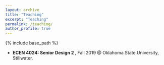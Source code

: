 ```yaml
---
layout: archive
title: "Teaching"
excerpt: "Teaching"
permalink: /teaching/
author_profile: true
---
```


{% include base_path %}

* <b>ECEN 4024: Senior Design 2 </b>, Fall 2019 @ Oklahoma State University, Stillwater.
